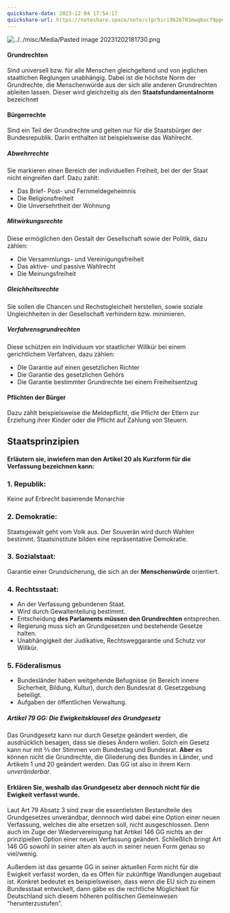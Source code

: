 ```yaml
---
quickshare-date: 2023-12-04 17:54:17
quickshare-url: https://noteshare.space/note/clpr5iri9626701mwq6xcf9pp#S92neIzoYGilSES4FeEmVYVTcKtHYFh0isc1oxsHBzk
---
```


![../../misc/Media/Pasted image 20231202181730.png](../../../docs/images/Pasted%20image%2020231202181730.png)
#### Grundrechten 

Sind universell bzw. für alle Menschen gleichgeltend und von jeglichen staatlichen Reglungen unabhängig. Dabei ist die höchste Norm der Grundrechte, die Menschenwürde aus der sich alle anderen Grundrechten ableiten lassen. Dieser wird gleichzeitig als den **Staatsfundamentalnorm** bezeichnet 
#### Bürgerrechte 

Sind ein Teil der Grundrechte und gelten nur für die Staatsbürger der Bundesrepublik. Darin enthalten ist beispielsweise das Wahlrecht.
   
##### Abwehrrechte
Sie markieren einen Bereich der individuellen Freiheit, bei der der Staat nicht eingreifen darf. Dazu zahlt: 
- Das Brief- Post- und Fernmeldegeheimnis
- Die Religionsfreiheit
- Die Unversehrtheit der Wohnung 

##### Mitwirkungsrechte 
Diese ermöglichen den Gestalt der Gesellschaft sowie der Politik, dazu zählen:
- Die Versammlungs- und Vereinigungsfreiheit 
- Das aktive- und passive Wahlrecht 
- Die Meinungsfreiheit 

##### Gleichheitsrechte 
Sie sollen die Chancen und Rechstsgleicheit herstellen, sowie soziale Ungleichheiten in der Gesellschaft verhindern bzw. minimieren. 

##### Verfahrensgrundrechten
Diese schützen ein Individuum vor staatlicher Willkür bei einem gerichtlichem Verfahren, dazu zählen: 
- DIe Garantie auf einen gesetzlichen Richter 
- Die Garantie des gesetzlichen Gehörs
- Die Garantie bestimmter Grundrechte bei einem Freiheitsentzug 

#### Pflichten der Bürger  
Dazu zählt beispielsweise die Meldepflicht, die Pflicht der Etlern zur Erziehung ihrer Kinder oder die Pflicht auf Zahlung von Steuern.


## Staatsprinzipien

#### Erläutern sie, inwiefern man den Artikel 20 als Kurzform für die Verfassung bezeichnen kann: 


### 1. Republik:
Keine auf Erbrecht basierende Monarchie 

### 2. Demokratie:
Staatsgewalt geht vom Volk aus. Der Souverän wird durch Wahlen bestimmt. Staatsinstitute bilden eine repräsentative Demokratie.

### 3. Sozialstaat:
Garantie einer Grundsicherung, die sich an der **Menschenwürde** orientiert.

### 4. Rechtsstaat:
- An der Verfassung gebundenen Staat. 
- Wird durch Gewaltenteilung bestimmt.
- Entscheidung **des Parlaments müssen den Grundrechten** entsprechen. 
- Regierung muss sich an Grundgesetzen und bestehende Gesetze halten. 
- Unabhängigkeit der Judikative, Rechtsweggarantie und Schutz vor Willkür.

### 5. Föderalismus 
- Bundesländer haben weitgehende Befugnisse (in Bereich innere Sicherheit, Bildung, Kultur), durch den Bundesrat d. Gesetzgebung beteiligt. 
- Aufgaben der öffentlichen Verwaltung.


##### Artikel 79 GG: Die Ewigkeitsklausel des Grundgesetz

Das Grundgesetz kann nur durch Gesetze geändert werden, die ausdrücklich besagen, dass sie dieses Ändern wollen. 
Solch ein Gesetz kann nur mit ⅔ der Stimmen vom Bundestag und Bundesrat. 
**Aber** es können nicht die Grundrechte, die Gliederung des Bundes in Länder, und Artikeln 1 und 20 geändert werden.  Das GG ist also in ihrem Kern *unveränderbar*.





#### Erklären Sie, weshalb das Grundgesetz aber dennoch nicht für die Ewigkeit verfasst wurde. 

Laut Art 79 Absatz 3 sind zwar die essentielsten Bestandteile des Grundgesetzes unverändbar, dennnoch wird dabei eine Option einer neuen Verfassung, welches die alte ersetzen soll, nicht ausgeschlossen. 
Denn auch im Zuge der Wiedervereinigung hat Artikel 146 GG nichts an der prinzipiellen Option einer neuen Verfassung geändert. Schließlich bringt Art 146 GG sowohl in seiner alten als auch in seiner neuen Form genau so viel/wenig. 

Außerdem ist das gesamte GG in seiner aktuellen Form nicht für die Ewigkeit verfasst worden, da es Offen für zukünftige Wandlungen augebaut ist. Konkret bedeutet es beispielsweisen, dass wenn die EU sich zu einem Bundesstaat entwickelt, dann gäbe es die rechtliche Möglichkeit für Deutschland sich diesem höheren politischen Gemeinwesen “herunterzustufen”. 